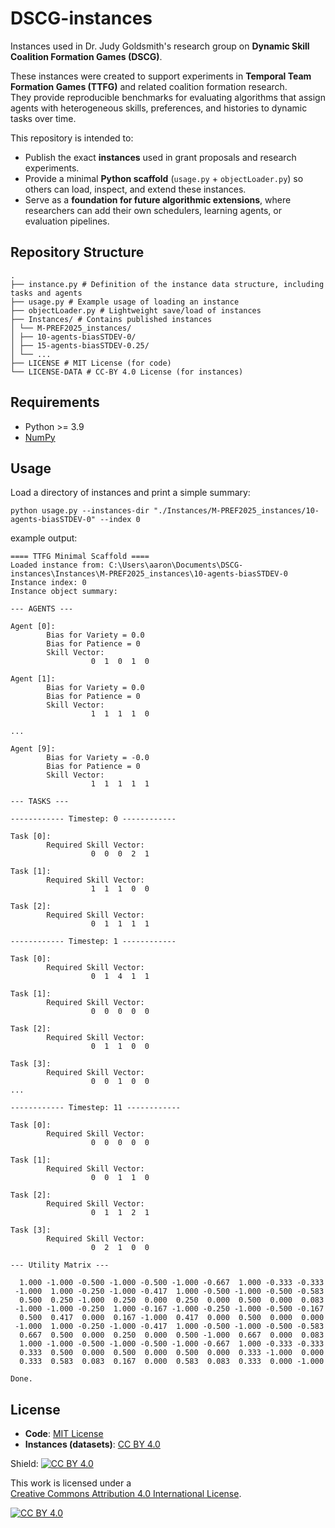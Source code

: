 # DSCG-instances
Instances used in Dr. Judy Goldsmith's research group on **Dynamic Skill Coalition Formation Games (DSCG)**.  

These instances were created to support experiments in **Temporal Team Formation Games (TTFG)** and related coalition formation research.  
They provide reproducible benchmarks for evaluating algorithms that assign agents with heterogeneous skills, preferences, and histories to dynamic tasks over time.  

This repository is intended to:
- Publish the exact **instances** used in grant proposals and research experiments.  
- Provide a minimal **Python scaffold** (`usage.py` + `objectLoader.py`) so others can load, inspect, and extend these instances.  
- Serve as a **foundation for future algorithmic extensions**, where researchers can add their own schedulers, learning agents, or evaluation pipelines.  

## Repository Structure
```
.
├── instance.py # Definition of the instance data structure, including tasks and agents
├── usage.py # Example usage of loading an instance
├── objectLoader.py # Lightweight save/load of instances
├── Instances/ # Contains published instances
│ └── M-PREF2025_instances/
│ ├── 10-agents-biasSTDEV-0/
│ ├── 15-agents-biasSTDEV-0.25/
│ └── ...
├── LICENSE # MIT License (for code)
└── LICENSE-DATA # CC-BY 4.0 License (for instances)
```
## Requirements

- Python >= 3.9  
- [NumPy](https://numpy.org/)

## Usage
Load a directory of instances and print a simple summary:
```
python usage.py --instances-dir "./Instances/M-PREF2025_instances/10-agents-biasSTDEV-0" --index 0
```

example output:
```
==== TTFG Minimal Scaffold ====
Loaded instance from: C:\Users\aaron\Documents\DSCG-instances\Instances\M-PREF2025_instances\10-agents-biasSTDEV-0
Instance index: 0
Instance object summary:

--- AGENTS ---

Agent [0]:
        Bias for Variety = 0.0
        Bias for Patience = 0
        Skill Vector:
                  0  1  0  1  0

Agent [1]:
        Bias for Variety = 0.0
        Bias for Patience = 0
        Skill Vector:
                  1  1  1  1  0

...

Agent [9]:
        Bias for Variety = -0.0
        Bias for Patience = 0
        Skill Vector:
                  1  1  1  1  1

--- TASKS ---

------------ Timestep: 0 ------------

Task [0]:
        Required Skill Vector:
                  0  0  0  2  1

Task [1]:
        Required Skill Vector:
                  1  1  1  0  0

Task [2]:
        Required Skill Vector:
                  0  1  1  1  1

------------ Timestep: 1 ------------

Task [0]:
        Required Skill Vector:
                  0  1  4  1  1

Task [1]:
        Required Skill Vector:
                  0  0  0  0  0

Task [2]:
        Required Skill Vector:
                  0  1  1  0  0

Task [3]:
        Required Skill Vector:
                  0  0  1  0  0
...

------------ Timestep: 11 ------------

Task [0]:
        Required Skill Vector:
                  0  0  0  0  0

Task [1]:
        Required Skill Vector:
                  0  0  1  1  0

Task [2]:
        Required Skill Vector:
                  0  1  1  2  1

Task [3]:
        Required Skill Vector:
                  0  2  1  0  0

--- Utility Matrix ---

  1.000 -1.000 -0.500 -1.000 -0.500 -1.000 -0.667  1.000 -0.333 -0.333
 -1.000  1.000 -0.250 -1.000 -0.417  1.000 -0.500 -1.000 -0.500 -0.583
  0.500  0.250 -1.000  0.250  0.000  0.250  0.000  0.500  0.000  0.083
 -1.000 -1.000 -0.250  1.000 -0.167 -1.000 -0.250 -1.000 -0.500 -0.167
  0.500  0.417  0.000  0.167 -1.000  0.417  0.000  0.500  0.000  0.000
 -1.000  1.000 -0.250 -1.000 -0.417  1.000 -0.500 -1.000 -0.500 -0.583
  0.667  0.500  0.000  0.250  0.000  0.500 -1.000  0.667  0.000  0.083
  1.000 -1.000 -0.500 -1.000 -0.500 -1.000 -0.667  1.000 -0.333 -0.333
  0.333  0.500  0.000  0.500  0.000  0.500  0.000  0.333 -1.000  0.000
  0.333  0.583  0.083  0.167  0.000  0.583  0.083  0.333  0.000 -1.000

Done.
```

## License

- **Code**: [MIT License](LICENSE)  
- **Instances (datasets)**: [CC BY 4.0](LICENSE-DATA)  

Shield: [![CC BY 4.0][cc-by-shield]][cc-by]

This work is licensed under a  
[Creative Commons Attribution 4.0 International License][cc-by].

[![CC BY 4.0][cc-by-image]][cc-by]

[cc-by]: http://creativecommons.org/licenses/by/4.0/
[cc-by-image]: https://i.creativecommons.org/l/by/4.0/88x31.png
[cc-by-shield]: https://img.shields.io/badge/License-CC%20BY%204.0-lightgrey.svg
